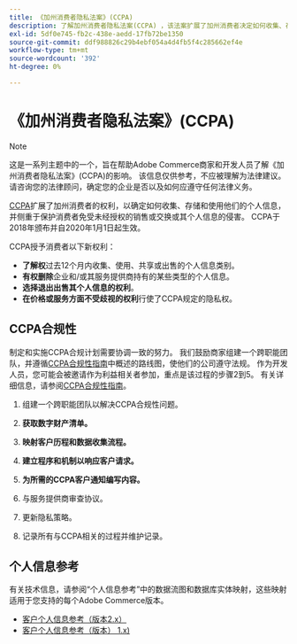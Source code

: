 ```yaml
---
title: 《加州消费者隐私法案》(CCPA)
description: 了解加州消费者隐私法案(CCPA) ，该法案扩展了加州消费者决定如何收集、存储和使用其个人信息的权利。
exl-id: 5df0e745-fb2c-438e-aedd-17fb72be1350
source-git-commit: ddf988826c29b4ebf054a4d4fb5f4c285662ef4e
workflow-type: tm+mt
source-wordcount: '392'
ht-degree: 0%

---
```


# 《加州消费者隐私法案》(CCPA)

>[!NOTE]
>
>这是一系列主题中的一个，旨在帮助Adobe Commerce商家和开发人员了解《加州消费者隐私法案》(CCPA)的影响。 该信息仅供参考，不应被理解为法律建议。 请咨询您的法律顾问，确定您的企业是否以及如何应遵守任何法律义务。

[CCPA](https://oag.ca.gov/privacy/ccpa)扩展了加州消费者的权利，以确定如何收集、存储和使用他们的个人信息，并侧重于保护消费者免受未经授权的销售或交换或其个人信息的侵害。 CCPA于2018年颁布并自2020年1月1日起生效。

CCPA授予消费者以下新权利：

- **了解权**&#x200B;过去12个月内收集、使用、共享或出售的个人信息类别。
- **有权删除**&#x200B;企业和/或其服务提供商持有的某些类型的个人信息。
- **选择退出出售其个人信息的权利**。
- **在价格或服务方面不受歧视的权利**&#x200B;行使了CCPA规定的隐私权。

## CCPA合规性

制定和实施CCPA合规计划需要协调一致的努力。 我们鼓励商家组建一个跨职能团队，并遵循[CCPA合规性指南](https://experienceleague.adobe.com/docs/commerce-admin/start/compliance/privacy/compliance-ccpa.html?lang=zh-Hans)中概述的路线图，使他们的公司遵守法规。 作为开发人员，您可能会被邀请作为利益相关者参加，重点是该过程的步骤2到5。 有关详细信息，请参阅[CCPA合规性指南](https://experienceleague.adobe.com/docs/commerce-admin/start/compliance/privacy/compliance-ccpa.html?lang=zh-Hans)。

1. 组建一个跨职能团队以解决CCPA合规性问题。

1. **获取数字财产清单。**

1. **映射客户历程和数据收集流程。**

1. **建立程序和机制以响应客户请求。**

1. **为所需的CCPA客户通知编写内容。**

1. 与服务提供商审查协议。

1. 更新隐私策略。

1. 记录所有与CCPA相关的过程并维护记录。

## 个人信息参考

有关技术信息，请参阅“个人信息参考”中的数据流图和数据库实体映射，这些映射适用于您支持的每个Adobe Commerce版本。

- [客户个人信息参考（版本2.x）](data-m2.md)
- [客户个人信息参考（版本） 1.x)](data-m1.md)
